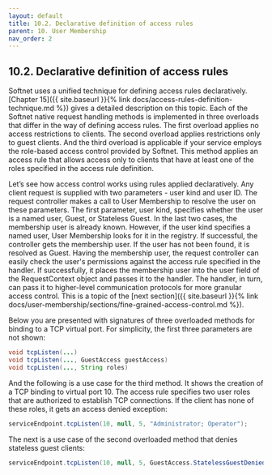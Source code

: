 ```yaml
---
layout: default
title: 10.2. Declarative definition of access rules
parent: 10. User Membership
nav_order: 2
---
```


## 10.2. Declarative definition of access rules

Softnet uses a unified technique for defining access rules declaratively. [Chapter 15]({{ site.baseurl }}{% link docs/access-rules-definition-technique.md %}) gives a detailed description on this topic. Each of the Softnet native request handling methods is implemented in three overloads that differ in the way of defining access rules. The first overload applies no access restrictions to clients. The second overload applies restrictions only to guest clients. And the third overload is applicable if your service employs the role-based access control provided by Softnet. This method applies an access rule that allows access only to clients that have at least one of the roles specified in the access rule definition.  

Let’s see how access control works using rules applied declaratively. Any client request is supplied with two parameters - user kind and user ID. The request controller makes a call to User Membership to resolve the user on these parameters. The first parameter, user kind, specifies whether the user is a named user, Guest, or Stateless Guest. In the last two cases, the membership user is already known. However, if the user kind specifies a named user, User Membership looks for it in the registry. If successful, the controller gets the membership user. If the user has not been found, it is resolved as Guest. Having the membership user, the request controller can easily check the user's permissions against the access rule specified in the handler. If successfully, it places the membership user into the user field of the <span class="datatype">RequestContext</span> object and passes it to the handler. The handler, in turn, can pass it to higher-level communication protocols for more granular access control. This is a topic of the [next section]({{ site.baseurl }}{% link docs/user-membership/sections/fine-grained-access-control.md %}).  

Below you are presented with signatures of three overloaded methods for binding to a TCP virtual port. For simplicity, the first three parameters are not shown:
```java
void tcpListen(...)
void tcpListen(..., GuestAccess guestAccess)
void tcpListen(..., String roles)
```

And the following is a use case for the third method. It shows the creation of a TCP binding to virtual port 10. The access rule specifies two user roles that are authorized to establish TCP connections. If the client has none of these roles, it gets an access denied exception:
```java
serviceEndpoint.tcpListen(10, null, 5, "Administrator; Operator");
```

The next is a use case of the second overloaded method that denies stateless guest clients:
```java
serviceEndpoint.tcpListen(10, null, 5, GuestAccess.StatelessGuestDenied);
```